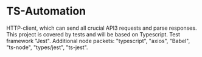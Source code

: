 # TS-Automation

HTTP-client, which can send all crucial API3 requests and parse responses.
This project is covered by tests and will be based on Typescript.
Test framework "Jest".
Additional node packets: "typescript", "axios", "Babel", "ts-node", "types/jest", "ts-jest".
